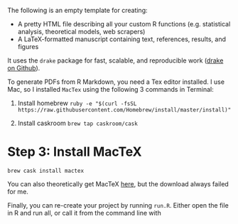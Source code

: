 The following is an empty template for creating:

- A pretty HTML file describing all your custom R functions (e.g. statistical analysis, theoretical models, web scrapers)
- A LaTeX-formatted manuscript containing text, references, results, and figures 

It uses the `drake` package for fast, scalable, and reproducible work ([drake on Github](https://github.com/ropensci/drake)).

To generate PDFs from R Markdown, you need a Tex editor installed. I use Mac, so I installed `MacTex` using the following 3 commands in Terminal:

1. Install homebrew
``ruby -e "$(curl -fsSL https://raw.githubusercontent.com/Homebrew/install/master/install)"``

2. Install caskroom
``brew tap caskroom/cask``

# Step 3: Install MacTeX
``brew cask install mactex``

You can also theoretically get MacTeX [here](https://tug.org/mactex/mactex-download.html), but the download always failed for me.

Finally, you can re-create your project by running `run.R`. Either open the file in R and run all, or call it from the command line with 